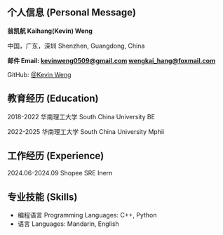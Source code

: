 ## 个人信息 (Personal Message)

**翁凯航 Kaihang(Kevin) Weng**

中国，广东，深圳 Shenzhen, Guangdong, China

**邮件 Email: kevinweng0509@gmail.com wengkai_hang@foxmail.com**

GitHub: [@Kevin Weng](https://github.com/rofgmd)

## 教育经历 (Education)

2018-2022 华南理工大学 South China University BE

2022-2025 华南理工大学 South China University Mphii

## 工作经历 (Experience)

2024.06-2024.09 Shopee SRE Inern

## 专业技能 (Skills)

- 编程语言 Programming Languages: C++, Python
- 语言 Languages: Mandarin, English 
